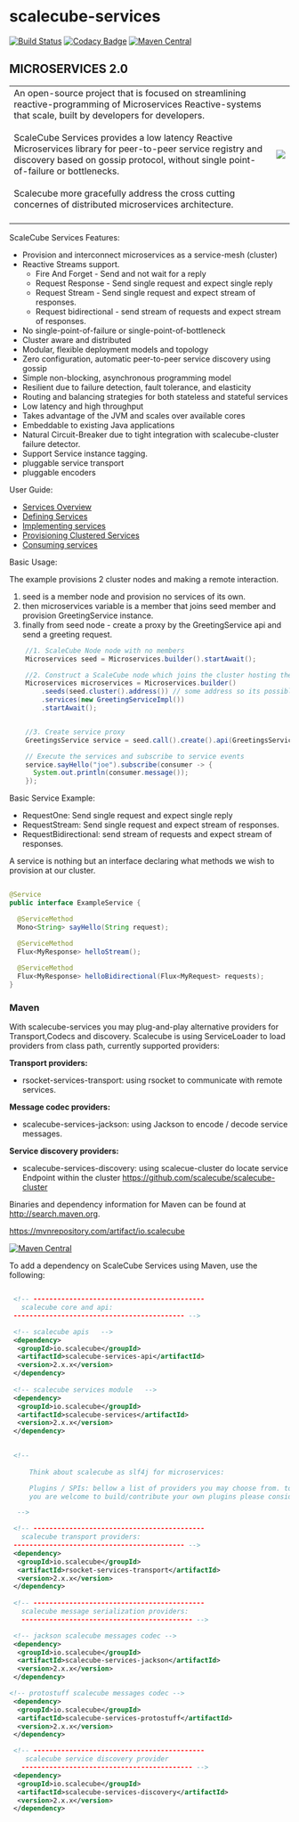 # scalecube-services
[![Build Status](https://travis-ci.org/scalecube/scalecube-services.svg?branch=develop)](https://travis-ci.org/scalecube/scalecube-services)
[![Codacy Badge](https://api.codacy.com/project/badge/Grade/5e2ee9be41f7425590313ee1b8f737d7)](https://app.codacy.com/app/ScaleCube/scalecube-services?utm_source=github.com&utm_medium=referral&utm_content=scalecube/scalecube-services&utm_campaign=badger)
[![Maven Central](https://maven-badges.herokuapp.com/maven-central/io.scalecube/scalecube-services-api/badge.svg)](https://maven-badges.herokuapp.com/maven-central/io.scalecube/scalecube-services-api)

## MICROSERVICES 2.0

<table text-align="top">
 <tr>
   <td>
    An open-source project that is focused on streamlining reactive-programming of Microservices Reactive-systems that scale, built by developers for developers.<br><br>
ScaleCube Services provides a low latency Reactive Microservices library for peer-to-peer service registry and discovery 
based on gossip protocol, without single point-of-failure or bottlenecks.<br><br>
    Scalecube more gracefully address the cross cutting concernes of distributed microservices architecture.
    <br><br>
  </td>
  <td>
  <img src="https://user-images.githubusercontent.com/1706296/43058327-b4a0147e-8e4f-11e8-9999-68c4ec99632e.gif">
  </td>
</tr>
</table>
ScaleCube Services Features:

* Provision and interconnect microservices as a service-mesh (cluster)</li>
* Reactive Streams support.
  * Fire And Forget - Send and not wait for a reply
  * Request Response - Send single request and expect single reply
  * Request Stream - Send single request and expect stream of responses. 
  * Request bidirectional - send stream of requests and expect stream of responses.
* No single-point-of-failure or single-point-of-bottleneck
* Cluster aware and distributed
* Modular, flexible deployment models and topology
* Zero configuration, automatic peer-to-peer service discovery using gossip
* Simple non-blocking, asynchronous programming model
* Resilient due to failure detection, fault tolerance, and elasticity
* Routing and balancing strategies for both stateless and stateful services
* Low latency and high throughput
* Takes advantage of the JVM and scales over available cores
* Embeddable to existing Java applications
* Natural Circuit-Breaker due to tight integration with scalecube-cluster failure detector.
* Support Service instance tagging. 
* pluggable service transport
* pluggable encoders 

User Guide:

* [Services Overview](http://scalecube.io/services.html)
* [Defining Services](http://scalecube.io/user-reference/services/DefineService.html)
* [Implementing services](http://scalecube.io/user-reference/services/ServiceImplementation.html)
* [Provisioning Clustered Services](http://scalecube.io/user-reference/services/ProvisionClusterServices.html)
* [Consuming services](http://scalecube.io/user-reference/services/ConsumingServices.html)


Basic Usage:

The example provisions 2 cluster nodes and making a remote interaction. 
1. seed is a member node and provision no services of its own. 
2. then microservices variable is a member that joins seed member and provision GreetingService instance.
3. finally from seed node - create a proxy by the GreetingService api and send a greeting request. 

```java
    //1. ScaleCube Node node with no members
    Microservices seed = Microservices.builder().startAwait();

    //2. Construct a ScaleCube node which joins the cluster hosting the Greeting Service
    Microservices microservices = Microservices.builder()
        .seeds(seed.cluster().address()) // some address so its possible to join the cluster.
        .services(new GreetingServiceImpl())
        .startAwait();


    //3. Create service proxy
    GreetingsService service = seed.call().create().api(GreetingsService.class);

    // Execute the services and subscribe to service events
    service.sayHello("joe").subscribe(consumer -> {
      System.out.println(consumer.message());
    });
```

Basic Service Example:


* RequestOne: Send single request and expect single reply
* RequestStream: Send single request and expect stream of responses. 
* RequestBidirectional: send stream of requests and expect stream of responses.

A service is nothing but an interface declaring what methods we wish to provision at our cluster.

```java

@Service
public interface ExampleService {

  @ServiceMethod
  Mono<String> sayHello(String request);

  @ServiceMethod
  Flux<MyResponse> helloStream();
  
  @ServiceMethod
  Flux<MyResponse> helloBidirectional(Flux<MyRequest> requests);
}

```




### Maven

With scalecube-services you may plug-and-play alternative providers for Transport,Codecs and discovery. 
Scalecube is using ServiceLoader to load providers from class path, currently supported providers: 

**Transport providers:**

* rsocket-services-transport: using rsocket to communicate with remote services.

**Message codec providers:**

* scalecube-services-jackson: using Jackson to encode / decode service messages.
 
**Service discovery providers:**

* scalecube-services-discovery: using scalecue-cluster do locate service Endpoint within the cluster
   https://github.com/scalecube/scalecube-cluster
    

Binaries and dependency information for Maven can be found at http://search.maven.org.

https://mvnrepository.com/artifact/io.scalecube

[![Maven Central](https://maven-badges.herokuapp.com/maven-central/io.scalecube/scalecube-services-api/badge.svg)](https://maven-badges.herokuapp.com/maven-central/io.scalecube/scalecube-services-api)

To add a dependency on ScaleCube Services using Maven, use the following:

```xml

 <!-- -------------------------------------------
   scalecube core and api:   
 ------------------------------------------- -->

 <!-- scalecube apis   -->
 <dependency>
  <groupId>io.scalecube</groupId>
  <artifactId>scalecube-services-api</artifactId>
  <version>2.x.x</version>
 </dependency>
 
 <!-- scalecube services module   -->
 <dependency>
  <groupId>io.scalecube</groupId>
  <artifactId>scalecube-services</artifactId>
  <version>2.x.x</version>
 </dependency>
 

 <!--
  
     Think about scalecube as slf4j for microservices:

     Plugins / SPIs: bellow a list of providers you may choose from. to constract your own configuration:
     you are welcome to build/contribute your own plugins please consider the existing ones as example.

  -->

 <!-- -------------------------------------------
   scalecube transport providers:   
 ------------------------------------------- -->
 <dependency>
  <groupId>io.scalecube</groupId>
  <artifactId>rsocket-services-transport</artifactId>
  <version>2.x.x</version>
 </dependency>
 
 <!-- -------------------------------------------
   scalecube message serialization providers:
   ------------------------------------------- -->

 <!-- jackson scalecube messages codec -->
 <dependency>
  <groupId>io.scalecube</groupId>
  <artifactId>scalecube-services-jackson</artifactId>
  <version>2.x.x</version>
 </dependency>

<!-- protostuff scalecube messages codec -->
 <dependency>
  <groupId>io.scalecube</groupId>
  <artifactId>scalecube-services-protostuff</artifactId>
  <version>2.x.x</version>
 </dependency>

 <!-- -------------------------------------------
    scalecube service discovery provider   
   ------------------------------------------- -->
 <dependency>
  <groupId>io.scalecube</groupId>
  <artifactId>scalecube-services-discovery</artifactId>
  <version>2.x.x</version>
 </dependency>


```
